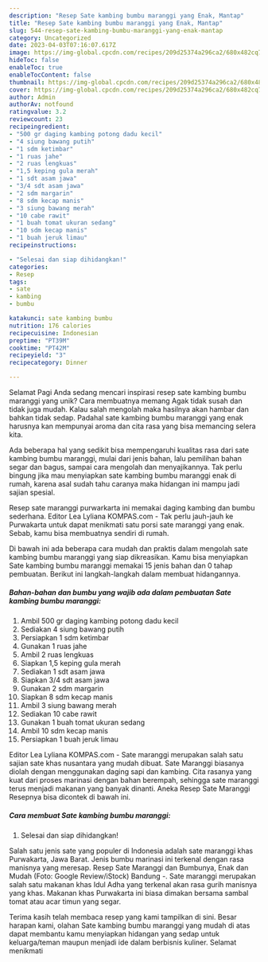 ```yaml
---
description: "Resep Sate kambing bumbu maranggi yang Enak, Mantap"
title: "Resep Sate kambing bumbu maranggi yang Enak, Mantap"
slug: 544-resep-sate-kambing-bumbu-maranggi-yang-enak-mantap
category: Uncategorized
date: 2023-04-03T07:16:07.617Z
image: https://img-global.cpcdn.com/recipes/209d25374a296ca2/680x482cq70/sate-kambing-bumbu-maranggi-foto-resep-utama.jpg
hideToc: false
enableToc: true
enableTocContent: false
thumbnail: https://img-global.cpcdn.com/recipes/209d25374a296ca2/680x482cq70/sate-kambing-bumbu-maranggi-foto-resep-utama.jpg
cover: https://img-global.cpcdn.com/recipes/209d25374a296ca2/680x482cq70/sate-kambing-bumbu-maranggi-foto-resep-utama.jpg
author: Admin
authorAv: notfound
ratingvalue: 3.2
reviewcount: 23
recipeingredient:
- "500 gr daging kambing potong dadu kecil"
- "4 siung bawang putih"
- "1 sdm ketimbar"
- "1 ruas jahe"
- "2 ruas lengkuas"
- "1,5 keping gula merah"
- "1 sdt asam jawa"
- "3/4 sdt asam jawa"
- "2 sdm margarin"
- "8 sdm kecap manis"
- "3 siung bawang merah"
- "10 cabe rawit"
- "1 buah tomat ukuran sedang"
- "10 sdm kecap manis"
- "1 buah jeruk limau"
recipeinstructions:

- "Selesai dan siap dihidangkan!"
categories:
- Resep
tags:
- sate
- kambing
- bumbu

katakunci: sate kambing bumbu 
nutrition: 176 calories
recipecuisine: Indonesian
preptime: "PT39M"
cooktime: "PT42M"
recipeyield: "3"
recipecategory: Dinner

---
```



Selamat Pagi Anda sedang mencari inspirasi resep sate kambing bumbu maranggi yang unik? Cara membuatnya memang Agak tidak susah dan tidak juga mudah. Kalau salah mengolah maka hasilnya akan hambar dan bahkan tidak sedap. Padahal sate kambing bumbu maranggi yang enak harusnya kan mempunyai aroma dan cita rasa yang bisa memancing selera kita.


Ada beberapa hal yang sedikit bisa mempengaruhi kualitas rasa dari sate kambing bumbu maranggi, mulai dari jenis bahan, lalu pemilihan bahan segar dan bagus, sampai cara mengolah dan menyajikannya. Tak perlu bingung jika mau menyiapkan sate kambing bumbu maranggi enak di rumah, karena asal sudah tahu caranya maka hidangan ini mampu jadi sajian spesial.

Resep sate maranggi purwarkarta ini memakai daging kambing dan bumbu sederhana. Editor Lea Lyliana KOMPAS.com - Tak perlu jauh-jauh ke Purwakarta untuk dapat menikmati satu porsi sate maranggi yang enak. Sebab, kamu bisa membuatnya sendiri di rumah.


Di bawah ini ada beberapa cara mudah dan praktis dalam mengolah sate kambing bumbu maranggi yang siap dikreasikan. Kamu bisa menyiapkan Sate kambing bumbu maranggi memakai 15 jenis bahan dan 0 tahap pembuatan. Berikut ini langkah-langkah dalam membuat hidangannya.

<!--inarticleads1-->

##### Bahan-bahan dan bumbu yang wajib ada dalam pembuatan Sate kambing bumbu maranggi:

1. Ambil 500 gr daging kambing potong dadu kecil
1. Sediakan 4 siung bawang putih
1. Persiapkan 1 sdm ketimbar
1. Gunakan 1 ruas jahe
1. Ambil 2 ruas lengkuas
1. Siapkan 1,5 keping gula merah
1. Sediakan 1 sdt asam jawa
1. Siapkan 3/4 sdt asam jawa
1. Gunakan 2 sdm margarin
1. Siapkan 8 sdm kecap manis
1. Ambil 3 siung bawang merah
1. Sediakan 10 cabe rawit
1. Gunakan 1 buah tomat ukuran sedang
1. Ambil 10 sdm kecap manis
1. Persiapkan 1 buah jeruk limau


Editor Lea Lyliana KOMPAS.com - Sate maranggi merupakan salah satu sajian sate khas nusantara yang mudah dibuat. Sate Maranggi biasanya diolah dengan menggunakan daging sapi dan kambing. Cita rasanya yang kuat dari proses marinasi dengan bahan berempah, sehingga sate maranggi terus menjadi makanan yang banyak dinanti. Aneka Resep Sate Maranggi Resepnya bisa dicontek di bawah ini. 

<!--inarticleads2-->

##### Cara membuat Sate kambing bumbu maranggi:


1. Selesai dan siap dihidangkan!

Salah satu jenis sate yang populer di Indonesia adalah sate maranggi khas Purwakarta, Jawa Barat. Jenis bumbu marinasi ini terkenal dengan rasa manisnya yang meresap. Resep Sate Maranggi dan Bumbunya, Enak dan Mudah (Foto: Google Review/iStock) Bandung -. Sate maranggi merupakan salah satu makanan khas Idul Adha yang terkenal akan rasa gurih manisnya yang khas. Makanan khas Purwakarta ini biasa dimakan bersama sambal tomat atau acar timun yang segar. 

Terima kasih telah membaca resep yang kami tampilkan di sini. Besar harapan kami, olahan Sate kambing bumbu maranggi yang mudah di atas dapat membantu kamu menyiapkan hidangan yang sedap untuk keluarga/teman maupun menjadi ide dalam berbisnis kuliner. Selamat menikmati

